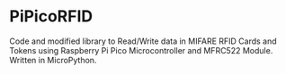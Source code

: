 # PiPicoRFID
Code and modified library to Read/Write data in MIFARE RFID Cards and Tokens using Raspberry Pi Pico Microcontroller and MFRC522 Module. Written in MicroPython.
